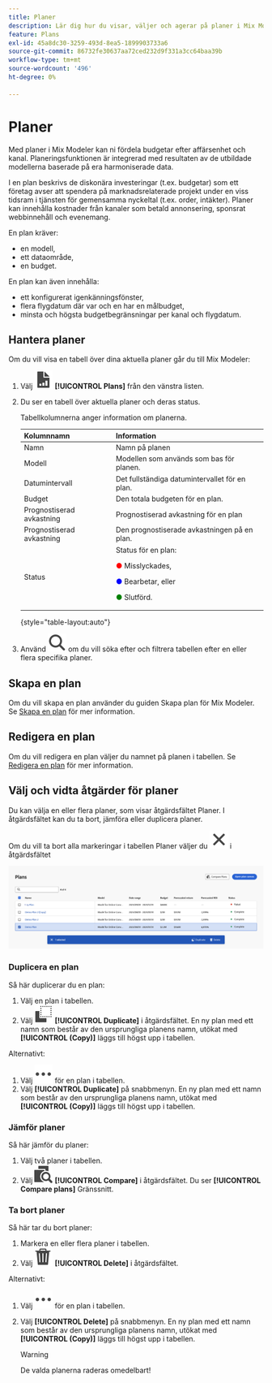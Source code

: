 ```yaml
---
title: Planer
description: Lär dig hur du visar, väljer och agerar på planer i Mix Modeler.
feature: Plans
exl-id: 45a8dc30-3259-493d-8ea5-1899903733a6
source-git-commit: 86732fe30637aa72ced232d9f331a3cc64baa39b
workflow-type: tm+mt
source-wordcount: '496'
ht-degree: 0%

---
```


# Planer

Med planer i Mix Modeler kan ni fördela budgetar efter affärsenhet och kanal. Planeringsfunktionen är integrerad med resultaten av de utbildade modellerna baserade på era harmoniserade data.

I en plan beskrivs de diskonära investeringar (t.ex. budgetar) som ett företag avser att spendera på marknadsrelaterade projekt under en viss tidsram i tjänsten för gemensamma nyckeltal (t.ex. order, intäkter). Planer kan innehålla kostnader från kanaler som betald annonsering, sponsrat webbinnehåll och evenemang.

En plan kräver:

- en modell,
- ett dataområde,
- en budget.

En plan kan även innehålla:

- ett konfigurerat igenkänningsfönster,
- flera flygdatum där var och en har en målbudget,
- minsta och högsta budgetbegränsningar per kanal och flygdatum.


## Hantera planer

Om du vill visa en tabell över dina aktuella planer går du till Mix Modeler:

1. Välj ![](../assets/icons/FileChart.svg) **[!UICONTROL Plans]** från den vänstra listen.

1. Du ser en tabell över aktuella planer och deras status.

   Tabellkolumnerna anger information om planerna.

   | Kolumnnamn | Information |
   |---|---|
   | Namn | Namn på planen |
   | Modell | Modellen som används som bas för planen. |
   | Datumintervall | Det fullständiga datumintervallet för en plan. |
   | Budget | Den totala budgeten för en plan. |
   | Prognostiserad avkastning | Prognostiserad avkastning för en plan |
   | Prognostiserad avkastning | Den prognostiserade avkastningen på en plan. |
   | Status | Status för en plan: <p><span style="color:red">●</span> Misslyckades, <p><span style="color:blue">●</span> Bearbetar, eller <p><span style="color:green">●</span> Slutförd. |

   {style="table-layout:auto"}

1. Använd ![Sök](../assets/icons/Search.svg) om du vill söka efter och filtrera tabellen efter en eller flera specifika planer.

## Skapa en plan

Om du vill skapa en plan använder du guiden Skapa plan för Mix Modeler. Se [Skapa en plan](create.md) för mer information.


## Redigera en plan

Om du vill redigera en plan väljer du namnet på planen i tabellen. Se [Redigera en plan](edit.md) för mer information.


## Välj och vidta åtgärder för planer

Du kan välja en eller flera planer, som visar åtgärdsfältet Planer. I åtgärdsfältet kan du ta bort, jämföra eller duplicera planer.

Om du vill ta bort alla markeringar i tabellen Planer väljer du ![Stäng](../assets/icons/Close.svg) i åtgärdsfältet

![Åtgärdsfältet Planer](../assets/plans-action-bar.png)

### Duplicera en plan

Så här duplicerar du en plan:

1. Välj en plan i tabellen.
1. Välj ![Kopiera](../assets/icons/Copy.svg) **[!UICONTROL Duplicate]** i åtgärdsfältet. En ny plan med ett namn som består av den ursprungliga planens namn, utökat med **[!UICONTROL (Copy)]** läggs till högst upp i tabellen.

Alternativt:

1. Välj ![Mer](../assets/icons/More.svg) för en plan i tabellen.
1. Välj **[!UICONTROL Duplicate]** på snabbmenyn. En ny plan med ett namn som består av den ursprungliga planens namn, utökat med **[!UICONTROL (Copy)]** läggs till högst upp i tabellen.

### Jämför planer

Så här jämför du planer:

1. Välj två planer i tabellen.
1. Välj ![Jämför](../assets/icons/Compare.svg) **[!UICONTROL Compare]** i åtgärdsfältet. Du ser **[!UICONTROL Compare plans]** Gränssnitt.


### Ta bort planer

Så här tar du bort planer:

1. Markera en eller flera planer i tabellen.
1. Välj ![Ta bort](../assets/icons/Delete.svg) **[!UICONTROL Delete]** i åtgärdsfältet.

Alternativt:

1. Välj ![Mer](../assets/icons/More.svg) för en plan i tabellen.
1. Välj **[!UICONTROL Delete]** på snabbmenyn. En ny plan med ett namn som består av den ursprungliga planens namn, utökat med **[!UICONTROL (Copy)]** läggs till högst upp i tabellen.

   >[!WARNING]
   >
   >   De valda planerna raderas omedelbart!
